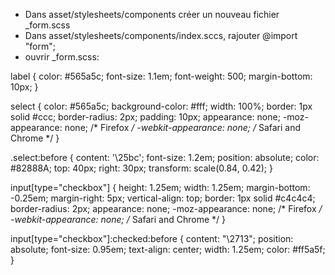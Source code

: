 - Dans asset/stylesheets/components créer un nouveau fichier _form.scss
- Dans asset/stylesheets/components/index.sccs, rajouter @import "form";
- ouvrir _form.scss:

label {
  color: #565a5c;
  font-size: 1.1em;
  font-weight: 500;
  margin-bottom: 10px;
}

select {
  color: #565a5c;
  background-color: #fff;
  width: 100%;
  border: 1px solid #ccc;
  border-radius: 2px;
  padding: 10px;
  appearance: none;
  -moz-appearance: none; /* Firefox */
  -webkit-appearance: none; /* Safari and Chrome */
}

.select:before {
  content: '\25bc';
  font-size: 1.2em;
  position: absolute;
  color: #82888A;
  top: 40px;
  right: 30px;
  transform: scale(0.84, 0.42);
}

input[type="checkbox"] {
  height: 1.25em;
  width: 1.25em;
  margin-bottom: -0.25em;
  margin-right: 5px;
  vertical-align: top;
  border: 1px solid #c4c4c4;
  border-radius: 2px;
  appearance: none;
  -moz-appearance: none; /* Firefox */
  -webkit-appearance: none; /* Safari and Chrome */
}

input[type="checkbox"]:checked:before {
  content: "\2713";
  position: absolute;
  font-size: 0.95em;
  text-align: center;
  width: 1.25em;
  color: #ff5a5f;
}
